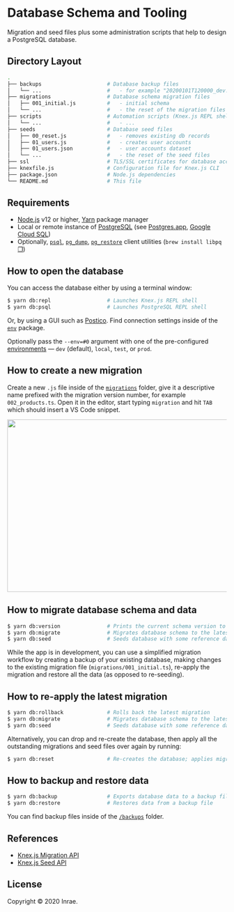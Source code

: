 # Database Schema and Tooling

Migration and seed files plus some administration scripts that help to design
a PostgreSQL database.

## Directory Layout

```bash
.
├── backups                     # Database backup files
│   └── ...                     #   - for example "20200101T120000_dev.sql"
├── migrations                  # Database schema migration files
│   ├── 001_initial.js          #   - initial schema
│   └── ...                     #   - the reset of the migration files
├── scripts                     # Automation scripts (Knex.js REPL shell, etc.)
│   └── ...                     #   - ...
├── seeds                       # Database seed files
│   ├── 00_reset.js             #   - removes existing db records
│   ├── 01_users.js             #   - creates user accounts
│   ├── 01_users.json           #   - user accounts dataset
│   └── ...                     #   - the reset of the seed files
├── ssl                         # TLS/SSL certificates for database access
├── knexfile.js                 # Configuration file for Knex.js CLI
├── package.json                # Node.js dependencies
└── README.md                   # This file
```

## Requirements

- [Node.js](https://nodejs.org/) v12 or higher, [Yarn](https://yarnpkg.com/) package manager
- Local or remote instance of [PostgreSQL](https://www.postgresql.org/) (see [Postgres.app](https://postgresapp.com/), [Google Cloud SQL](https://cloud.google.com/sql))
- Optionally, [`psql`](https://www.postgresql.org/docs/current/app-psql.html), [`pg_dump`](https://www.postgresql.org/docs/current/app-pgdump.html), [`pg_restore`](https://www.postgresql.org/docs/current/app-pgrestore.html) client utilities (`brew install libpq` [❐](https://stackoverflow.com/a/49689589/82686))

## How to open the database

You can access the database either by using a terminal window:

```bash
$ yarn db:repl                  # Launches Knex.js REPL shell
$ yarn db:psql                  # Launches PostgreSQL REPL shell
```

Or, by using a GUI such as [Postico](https://eggerapps.at/postico/). Find
connection settings inside of the [`env`](../env) package.

Optionally pass the `--env=#0` argument with one of the pre-configured
[environments](../env) — `dev` (default), `local`, `test`, or `prod`.

## How to create a new migration

Create a new `.js` file inside of the [`migrations`](./migrations) folder,
give it a descriptive name prefixed with the migration version number, for
example `002_products.ts`. Open it in the editor, start typing `migration`
and hit `TAB` which should insert a VS Code snippet.

<p align="center"><img src="https://user-images.githubusercontent.com/197134/90134661-2aadc000-dd7a-11ea-9e66-4956f517ea95.gif" width="604" height="396" /></p>

## How to migrate database schema and data

```bash
$ yarn db:version               # Prints the current schema version to the console
$ yarn db:migrate               # Migrates database schema to the latest version
$ yarn db:seed                  # Seeds database with some reference data
```

While the app is in development, you can use a simplified migration workflow by
creating a backup of your existing database, making changes to the existing
migration file (`migrations/001_initial.ts`), re-apply the migration and restore
all the data (as opposed to re-seeding).

## How to re-apply the latest migration

```bash
$ yarn db:rollback              # Rolls back the latest migration
$ yarn db:migrate               # Migrates database schema to the latest version
$ yarn db:seed                  # Seeds database with some reference data
```

Alternatively, you can drop and re-create the database, then apply all the
outstanding migrations and seed files over again by running:

```bash
$ yarn db:reset                 # Re-creates the database; applies migrations and seeds
```

## How to backup and restore data

```bash
$ yarn db:backup                # Exports database data to a backup file
$ yarn db:restore               # Restores data from a backup file
```

You can find backup files inside of the [`/backups`](./backups) folder.

## References

- [Knex.js Migration API](https://knexjs.org/#Migrations-API)
- [Knex.js Seed API](https://knexjs.org/#Seeds-API)

## License

Copyright © 2020 Inrae.
